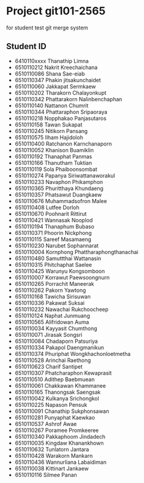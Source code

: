 # Project git101-2565

for student test git merge system

## Student ID
* 6410110xxxx Thanathip Limna
* 6510110212  Nakrit Kreechaichana
* 6510110086 Shana Sae-eiab
* 6510110347 Phakin jitsakunchaidet
* 6510110060 Jakkapat Sermkaew
* 6510110202 Tharakorn Chalayonkupt
* 6510110342 Phattarakorn Nalinbenchaphan
* 6510110140 Nattanon Chumrit
* 6510110344 Phattaraphon Sripaoraya
* 6510110218 Nopphakao Panjasutaros
* 6510110158 Tawan Sukapat
* 6510110245 Nitikorn Pansang
* 6510110575 Ilham Hajidoloh
* 6510110400 Ratchanon Karnchanaporn
* 6510110052 Khanison Buamiklin
* 6510110192 Thanaphat Panmas
* 6510110166 Thanutham Tuktian
* 6510110119 Sola Phaiboonsombat
* 6510110274 Papanya Siriwattanaworakul
* 6510110233 Navaphon Phikamphon
* 6510110365 Phuritthaya Khundaeng
* 6510110357 Phatsawut Duangkaew
* 6510110676 Muhammadsofron Malee
* 6510110408 Lutfee Dorloh
* 6510110670 Poohnarit Rittirut
* 6510110421 Wannasak Nooplod
* 6510110194 Thanaphum Bubaso
* 6510110371 Phoorin Nickphong
* 6510110115 Sareef Masamaeng
* 6510110230 Narubet Sophannarat
* 6510110004 Kornphong Phattharaphongthanachai
* 6510110480 Samuttthai Wattanasin
* 6510110315 Phitchaphat Saelee
* 6510110425 Warunyu Kongsomboon
* 6510110007 Korrawut Paewsoongnurn
* 6510110265 Porrachit Maneerak
* 6510110262 Pakorn Yawtong
* 6510110168 Tawicha Sirisuwan
* 6510110336 Pakawat Suksai
* 6510110232 Nawachai Rukchoocheep
* 6510110124 Naphat Junmuang
* 6510110565 Alifridowan Auma
* 6510110034 Kayyasit Chumthong
* 6510110071 Jirasak Songsri
* 6510110084 Chadaporn Patsuriya
* 6510110334 Pakapol Daengmanikun
* 6510110374 Phuriphat Wongkhachonloetmetha
* 6510110528 Arinchai Raethong
* 6510110623 Charif Santipet
* 6510110307 Phatcharaphon Kewaprasit
* 6510110510 Adithep Baebmuean
* 6510110061 Chakkawan Khammanee
* 6510110165 Thanongsak Saengsak
* 6510110042 Kulkanya Srichongkol
* 6510110225 Napason Pensuk
* 6510110091 Chanathip Sukphonsawan
* 6510110281 Punyaphat Kaewkao
* 6510110537 Ashrof Awae
* 6510110267 Poramee Promkeeree
* 6510110340 Pakkaphoom Jindadech
* 6510110035 Kingdaw Khanankhown 
* 6510110632 Tunlatorn Jantara
* 6510110428 Warakorn Mankarn
* 6510110436 Wannurliana Labaidiman
* 6510110038 Kittinart Jankaew
* 6510110116 Silmee Panan